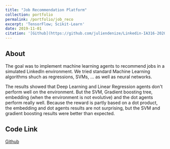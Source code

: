 ```yaml
---
title: "Job Recommendation Platform"
collection: portfolio
permalink: /portfolio/job_reco
excerpt: 'TensorFlow; Scikit-Learn'
date: 2019-11-01
citation: '[Github](https://github.com/juliendenize/Linkedin-IA316-2020)'
---
```


## About
The goal was to implement machine learning agents to recommend jobs in a simulated LinkedIn environment. We tried standard Machine Learning algorithms shuch as regressions, SVMs, ... as well as neural networks.

The results showed that Deep Learning and Linear Regression agents don't perform well on the environment. But the SVM, Gradient boosting tree, embedding (when the environment is not evolutive) and the dot agents perform really well. Because the reward is partly based on a dot product, the embedding and dot agents results are not surprising, but the SVM and gradient boosting results were better than expected.

## Code Link

[Github](https://github.com/juliendenize/Linkedin-IA316-2020)
